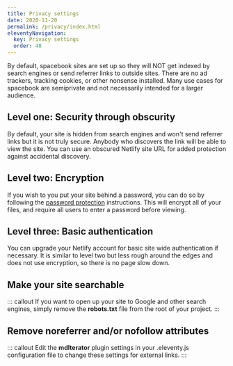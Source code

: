```yaml
---
title: Privacy settings 
date: 2020-11-20
permalink: /privacy/index.html
eleventyNavigation:
  key: Privacy settings
  order: 48 
---
```

By default, spacebook sites are set up so they will NOT get indexed by search engines or send referrer links to outside sites. There are no ad trackers, tracking cookies, or other nonsense installed. Many use cases for spacebook are semiprivate and not necessarily intended for a larger audience.

## Level one: Security through obscurity

By default, your site is hidden from search engines and won't send referrer links but it is not truly secure. Anybody who discovers the link will be able to view the site. You can use an obscured Netlify site URL for added protection against accidental discovery. 

## Level two: Encryption

If you wish to you put your site behind a password, you can do so by following the [password protection](/encryption) instructions. This will encrypt all of your files, and require all users to enter a password before viewing. 

## Level three: Basic authentication

 You can upgrade your Netlify account for basic site wide authentication if necessary. It is similar to level two but less rough around the edges and does not use encryption, so there is no page slow down. 


## Make your site searchable

::: callout
If you want to open up your site to Google and other search engines, simply remove the **robots.txt** file from the root of your project. 
:::

## Remove noreferrer and/or nofollow attributes

::: callout 
Edit the **mdIterator** plugin settings in your .eleventy.js configuration file to change these settings for external links.
:::